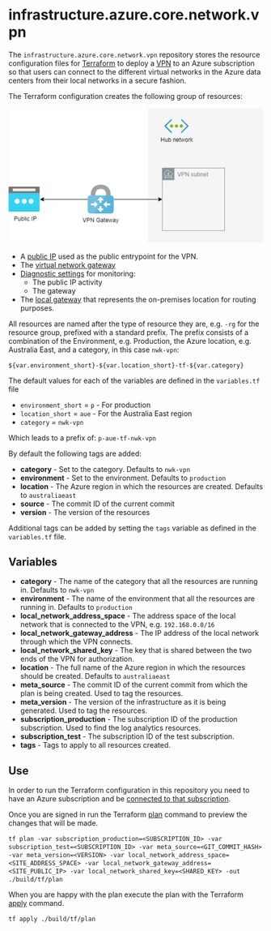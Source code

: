 # infrastructure.azure.core.network.vpn

The `infrastructure.azure.core.network.vpn` repository stores the resource configuration files for
[Terraform](https://www.terraform.io/) to deploy a [VPN](https://docs.microsoft.com/en-us/azure/vpn-gateway/vpn-gateway-about-vpngateways)
to an Azure subscription so that users can connect to the different virtual networks in the Azure data centers from
their local networks in a secure fashion.

The Terraform configuration creates the following group of resources:

![Resources created](./doc/resources.png)

* A [public IP](https://docs.microsoft.com/en-us/azure/virtual-network/public-ip-addresses) used as
  the public entrypoint for the VPN.
* The [virtual network gateway](https://docs.microsoft.com/en-us/azure/vpn-gateway/vpn-gateway-about-vpngateways)
* [Diagnostic settings](https://docs.microsoft.com/en-us/azure/azure-monitor/platform/diagnostic-settings)
  for monitoring:
  * The public IP activity
  * The gateway
* The [local gateway](https://docs.microsoft.com/en-us/azure/vpn-gateway/vpn-gateway-howto-site-to-site-resource-manager-portal#LocalNetworkGateway)
  that represents the on-premises location for routing purposes.

All resources are named after the type of resource they are, e.g. `-rg` for the resource group, prefixed with a standard prefix. The prefix consists of
a combination of the Environment, e.g. Production, the Azure location,
e.g. Australia East, and a category, in this case `nwk-vpn`:

    ${var.environment_short}-${var.location_short}-tf-${var.category}

The default values for each of the variables are defined in the `variables.tf` file

* `environment_short` = `p` - For production
* `location_short` = `aue` - For the Australia East region
* `category` = `nwk-vpn`

Which leads to a prefix of: `p-aue-tf-nwk-vpn`

By default the following tags are added:

* **category** - Set to the category. Defaults to `nwk-vpn`
* **environment** - Set to the environment. Defaults to `production`
* **location** - The Azure region in which the resources are created. Defaults to `australiaeast`
* **source** - The commit ID of the current commit
* **version** - The version of the resources

Additional tags can be added by setting the `tags` variable as defined in the `variables.tf` file.

## Variables

* **category** - The name of the category that all the resources are running in. Defaults to `nwk-vpn`
* **environment** - The name of the environment that all the resources are running in. Defaults to `production`
* **local_network_address_space** - The address space of the local network that is connected to the VPN,
  e.g. `192.168.0.0/16`
* **local_network_gateway_address** - The IP address of the local network through which the VPN connects.
* **local_network_shared_key** - The key that is shared between the two ends of the VPN for authorization.
* **location** - The full name of the Azure region in which the resources should be created. Defaults to `australiaeast`
* **meta_source** - The commit ID of the current commit from which the plan is being created. Used to tag the resources.
* **meta_version** - The version of the infrastructure as it is being generated. Used to tag the resources.
* **subscription_production** - The subscription ID of the production subscription. Used to find the log analytics resources.
* **subscription_test** - The subscription ID of the test subscription.
* **tags** - Tags to apply to all resources created.

## Use

In order to run the Terraform configuration in this repository you need to have an Azure subscription and be
[connected to that subscription](https://www.terraform.io/docs/providers/azurerm/index.html).

Once you are signed in run the Terraform [plan](https://www.terraform.io/docs/commands/plan.html) command to preview the
changes that will be made.

    tf plan -var subscription_production=<SUBSCRIPTION_ID> -var subscription_test=<SUBSCRIPTION_ID> -var meta_source=<GIT_COMMIT_HASH> -var meta_version=<VERSION> -var local_network_address_space=<SITE_ADDRESS_SPACE> -var local_network_gateway_address=<SITE_PUBLIC_IP> -var local_network_shared_key=<SHARED_KEY> -out ./build/tf/plan

When you are happy with the plan execute the plan with the Terraform [apply](https://www.terraform.io/docs/commands/apply.html) command.

    tf apply ./build/tf/plan
